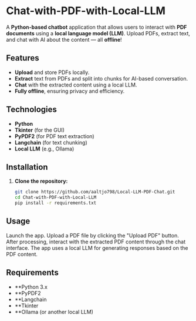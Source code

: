 # Chat-with-PDF-with-Local-LLM

A **Python-based chatbot** application that allows users to interact with **PDF documents** using a **local language model (LLM)**. Upload PDFs, extract text, and chat with AI about the content — all **offline**!

## Features

- **Upload** and store PDFs locally.
- **Extract** text from PDFs and split into chunks for AI-based conversation.
- **Chat** with the extracted content using a local LLM.
- **Fully offline**, ensuring privacy and efficiency.

## Technologies

- **Python**
- **Tkinter** (for the GUI)
- **PyPDF2** (for PDF text extraction)
- **Langchain** (for text chunking)
- **Local LLM** (e.g., Ollama)

## Installation

1. **Clone the repository:**

   ```bash
   git clone https://github.com/aaltjo798/Local-LLM-PDF-Chat.git
   cd Chat-with-PDF-with-Local-LLM
   pip install -r requirements.txt
   
## Usage
Launch the app.
Upload a PDF file by clicking the "Upload PDF" button.
After processing, interact with the extracted PDF content through the chat interface.
The app uses a local LLM for generating responses based on the PDF content.

## Requirements
- **Python 3.x
- **PyPDF2
- **Langchain
- **Tkinter
- **Ollama (or another local LLM)
